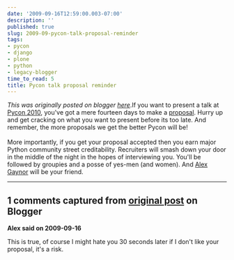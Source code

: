 ```yaml
---
date: '2009-09-16T12:59:00.003-07:00'
description: ''
published: true
slug: 2009-09-pycon-talk-proposal-reminder
tags:
- pycon
- django
- plone
- python
- legacy-blogger
time_to_read: 5
title: Pycon talk proposal reminder
---
```


*This was originally posted on blogger [here](https://pydanny.blogspot.com/2009/09/pycon-talk-proposal-reminder.html)*.If you want to present a talk at <a href="http://us.pycon.org/2010">Pycon 2010</a>, you've got a mere fourteen days to make a <a href="http://us.pycon.org/2010/conference/proposals/">proposal</a>. Hurry up and get cracking on what you want to present before its too late. And remember, the more proposals we get the better Pycon will be!<br /><br />More importantly, if you get your proposal accepted then you earn major Python community street creditability. Recruiters will smash down your door in the middle of the night in the hopes of interviewing you. You'll be followed by groupies and a posse of yes-men (and women). And <a href="http://alexgaynor.net/">Alex Gaynor</a> will be your friend.

---

## 1 comments captured from [original post](https://pydanny.blogspot.com/2009/09/pycon-talk-proposal-reminder.html) on Blogger

**Alex said on 2009-09-16**

This is true, of course I might hate you 30 seconds later if I don't like your proposal, it's a risk.

